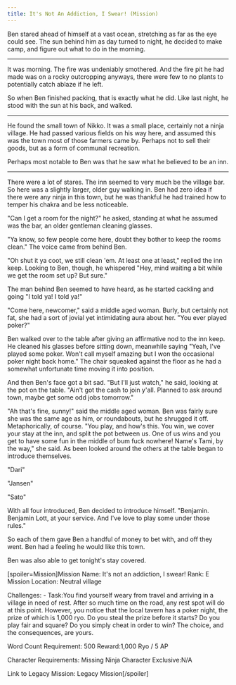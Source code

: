 ```yaml
---
title: It's Not An Addiction, I Swear! (Mission)
---
```


Ben stared ahead of himself at a vast ocean, stretching as far as the eye could see. The sun behind him as day turned to night, he decided to make camp, and figure out what to do in the morning.

***

It was morning. The fire was undeniably smothered. And the fire pit he had made was on a rocky outcropping anyways, there were few to no plants to potentially catch ablaze if he left.

So when Ben finished packing, that is exactly what he did. Like last night, he stood with the sun at his back, and walked.

***

He found the small town of Nikko. It was a small place, certainly not a ninja village. He had passed various fields on his way here, and assumed this was the town most of those farmers came by. Perhaps not to sell their goods, but as a form of communal recreation.

Perhaps most notable to Ben was that he saw what he believed to be an inn.

***

There were a lot of stares. The inn seemed to very much be the village bar. So here was a slightly larger, older guy walking in. Ben had zero idea if there were any ninja in this town, but he was thankful he had trained how to temper his chakra and be less noticeable.


<span class="zeeCustomColor">"Can I get a room for the night?"</span> he asked, standing at what he assumed was the bar, an older gentleman cleaning glasses.

<span class="zeeTownColor">"Ya know, so few people come here, doubt they bother to keep the rooms clean."</span> The voice came from behind Ben.

<span class="zeeToshiro">"Oh shut it ya coot, we still clean 'em. At least one at least,"</span> replied the inn keep. Looking to Ben, though, he whispered <span class="zeeToshiro">"Hey, mind waiting a bit while we get the room set up? But sure."</span>

The man behind Ben seemed to have heard, as he started cackling and going <span class="zeeTownColor">"I told ya! I told ya!"</span>

<span class="zeeTami">"Come here, newcomer,"</span> said a middle aged woman. Burly, but certainly not fat, she had a sort of jovial yet intimidating aura about her. <span class="zeeTami">"You ever played poker?"</span>

Ben walked over to the table after giving an affirmative nod to the inn keep. He cleaned his glasses before sitting down, meanwhile saying <span class="zeeCustomColor">"Yeah, I've played some poker. Won't call myself amazing but I won the occasional poker night back home."</span> The chair squeaked against the floor as he had a somewhat unfortunate time moving it into position.

And then Ben's face got a bit sad. <span class="zeeCustomColor">"But I'll just watch," he said, looking at the pot on the table. "Ain't got the cash to join y'all. Planned to ask around town, maybe get some odd jobs tomorrow."</span>

<span class="zeeTami">"Ah that's fine, sunny!"</span> said the middle aged woman. Ben was fairly sure she was the same age as him, or roundabouts, but he shrugged it off. Metaphorically, of course. <span class="zeeTami">"You play, and how's this. You win, we cover your stay at the inn, and split the pot between us. One of us wins and you get to have some fun in the middle of bum fuck nowhere! Name's Tami, by the way,"</span> she said. As been looked around the others at the table began to introduce themselves.

<span class="zeeDari">"Dari"</span>

<span class="zeeTownColor">"Jansen"</span>

<span class="zeeTownColor">"Sato"</span>

With all four introduced, Ben decided to introduce himself. <span class="zeeCustomColor">"Benjamin. Benjamin Lott, at your service. And I've love to play some under those rules."

So each of them gave Ben a handful of money to bet with, and off they went. Ben had a feeling he would like this town.

Ben was also able to get tonight's stay covered.









[spoiler=Mission]Mission Name: It's not an addiction, I swear!
Rank: E
Mission Location: Neutral village

Challenges: -
Task:You find yourself weary from travel and arriving in a village in need of rest. After so much time on the road, any rest spot will do at this point. However, you notice that the local tavern has a poker night, the prize of which is 1,000 ryo. Do you steal the prize before it starts? Do you play fair and square? Do you simply cheat in order to win? The choice, and the consequences, are yours.

Word Count Requirement: 500
Reward:1,000 Ryo / 5 AP

Character Requirements: Missing Ninja
Character Exclusive:N/A

Link to Legacy Mission: Legacy Mission[/spoiler]
